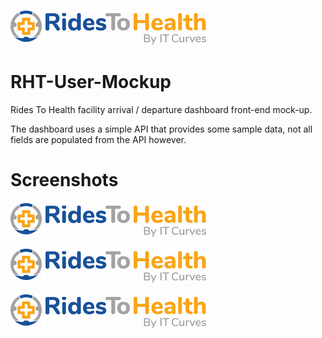 ![alt text](media/header_logo.png)

# RHT-User-Mockup
Rides To Health facility arrival / departure dashboard front-end mock-up.

The dashboard uses a simple API that provides some sample data, not all fields are populated from the API however.

# Screenshots

![screen shot 1](media/header_logo.png)

![alt text](media/header_logo.png)

![alt text](media/header_logo.png)
